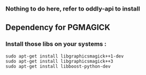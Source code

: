 ### Nothing to do here, refer to oddly-api to install

## Dependency for PGMAGICK 

### Install those libs on your systems :

```
sudo apt-get install libgraphicsmagick++1-dev
sudo apt-get install libgraphicsmagick++3 
sudo apt-get install libboost-python-dev
```
